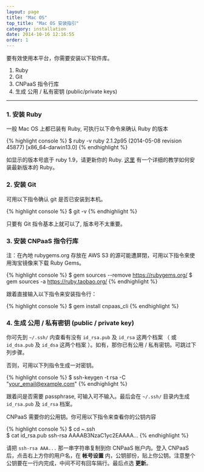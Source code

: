 ```yaml
---
layout: page
title: "Mac OS"
top_title: "Mac OS 安装指引"
category: installation
date: 2014-10-16 12:16:55
order: 1
---
```


要有效使用本平台，你需要安装以下软件库。

1. Ruby
2. Git
3. CNPaaS 指令行库
4. 生成 公用 / 私有密钥 (public/private keys)

---

### 1. 安装 Ruby

一般 Mac OS 上都已装有 Ruby, 可执行以下命令来确认 Ruby 的版本

{% highlight console %}
$ ruby -v
ruby 2.1.2p95 (2014-05-08 revision 45877) [x86_64-darwin13.0]
{% endhighlight %}


如显示的版本号底于 ruby 1.9，请更新你的 Ruby. [这里](https://github.com/ruby-china/ruby-china/wiki/Mac-OS-X-%E4%B8%8A%E5%AE%89%E8%A3%85-Ruby) 有一个详细的教学如何安装最新版本的 Ruby。


### 2. 安装 Git

可用以下指令确认 git 是否已安装到本机。

{% highlight console %}
$ git -v
{% endhighlight %}

只要有 Git 指令基本上就可以了, 版本号不太重要。


### <a name="cnpaas_cli"></a>3. 安装 CNPaaS 指令行库

注：在內地 rubygems.org 存放在 AWS S3 的源可能遭屏閉，可用以下指令來使用淘宝镜像来下载 Ruby Gems。

{% highlight console %}
$ gem sources --remove https://rubygems.org/
$ gem sources -a https://ruby.taobao.org/
{% endhighlight %}

跟着直接输入以下指令来安装指令行：

{% highlight console %}
$ gem install cnpaas_cli
{% endhighlight %}

### 4. 生成 公用 / 私有密钥 (public / private key)

你可先到 `~/.ssh/` 内查看有没有 `id_rsa.pub` 及 `id_rsa` 这两个档案 （ 或 `id_dsa.pub` 及 `id_dsa` 这两个档案 ）。如有，那你已有公用 / 私有密钥。可跳过下列步骤。

否则，可用以下列指令生成一对密钥。

{% highlight console %}
$ ssh-keygen -t rsa -C "your_email@example.com"
{% endhighlight %}

跟着问是否需要 passphrase, 可输入可不输入。最后会在 `~/.ssh/` 目录内生成 `id_rsa.pub` 及 `id_rsa` 档案。

CNPaaS 需要你的公用钥。你可用以下指令来查看你的公钥内容

{% highlight console %}
$ cd ~\.ssh\
$ cat id_rsa.pub
ssh-rsa AAAAB3NzaC1yc2EAAAA...
{% endhighlight %}

请把 `ssh-rsa AAA...` 那一串字符串复制到你 CNPaaS 帐户内。登入 CNPaaS 后，点击右上方你的用户名，在 **帐号设置** 内，公钥部份，贴上你公钥。注意整个公钥要在一行内完成，中间不可有回车隔行。最后点选 **更新**。
